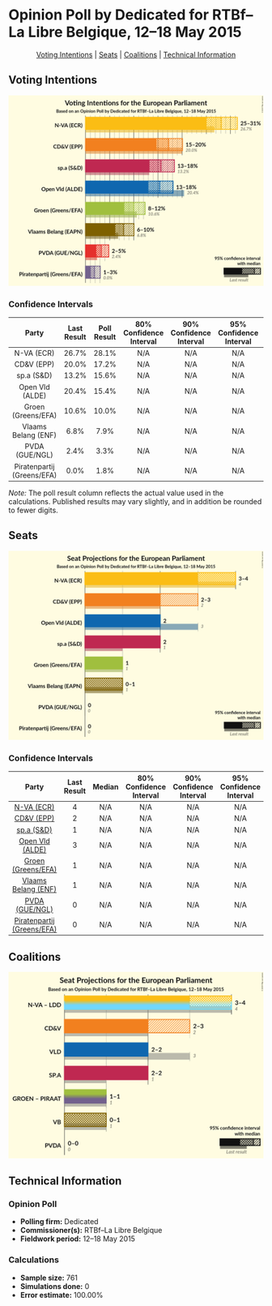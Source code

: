 # Opinion Poll by Dedicated for RTBf–La Libre Belgique, 12–18 May 2015

<p align="center"><a href="#voting-intentions">Voting Intentions</a> | <a href="#seats">Seats</a> | <a href="#coalitions">Coalitions</a> | <a href="#technical-information">Technical Information</a></p>

## Voting Intentions

![Graph with voting intentions not yet produced](2015-05-18-Dedicated.png "Voting Intentions")

### Confidence Intervals

| Party | Last Result | Poll Result | 80% Confidence Interval | 90% Confidence Interval | 95% Confidence Interval | 99% Confidence Interval |
|:-----:|:-----------:|:-----------:|:-----------------------:|:-----------------------:|:-----------------------:|:-----------------------:|
| N-VA (ECR) | 26.7% | 28.1% | N/A |N/A |N/A |N/A |
| CD&V (EPP) | 20.0% | 17.2% | N/A |N/A |N/A |N/A |
| sp.a (S&D) | 13.2% | 15.6% | N/A |N/A |N/A |N/A |
| Open Vld (ALDE) | 20.4% | 15.4% | N/A |N/A |N/A |N/A |
| Groen (Greens/EFA) | 10.6% | 10.0% | N/A |N/A |N/A |N/A |
| Vlaams Belang (ENF) | 6.8% | 7.9% | N/A |N/A |N/A |N/A |
| PVDA (GUE/NGL) | 2.4% | 3.3% | N/A |N/A |N/A |N/A |
| Piratenpartij (Greens/EFA) | 0.0% | 1.8% | N/A |N/A |N/A |N/A |

*Note:* The poll result column reflects the actual value used in the calculations. Published results may vary slightly, and in addition be rounded to fewer digits.

## Seats

![Graph with seats not yet produced](2015-05-18-Dedicated-seats.png "Seats")

### Confidence Intervals

| Party | Last Result | Median | 80% Confidence Interval | 90% Confidence Interval | 95% Confidence Interval | 99% Confidence Interval |
|:-----:|:-----------:|:------:|:-----------------------:|:-----------------------:|:-----------------------:|:-----------------------:|
| <a href="#n-va-(ecr)">N-VA (ECR)</a> | 4 | N/A | N/A |N/A |N/A |N/A |
| <a href="#cd&v-(epp)">CD&V (EPP)</a> | 2 | N/A | N/A |N/A |N/A |N/A |
| <a href="#sp.a-(s&d)">sp.a (S&D)</a> | 1 | N/A | N/A |N/A |N/A |N/A |
| <a href="#open-vld-(alde)">Open Vld (ALDE)</a> | 3 | N/A | N/A |N/A |N/A |N/A |
| <a href="#groen-(greens/efa)">Groen (Greens/EFA)</a> | 1 | N/A | N/A |N/A |N/A |N/A |
| <a href="#vlaams-belang-(enf)">Vlaams Belang (ENF)</a> | 1 | N/A | N/A |N/A |N/A |N/A |
| <a href="#pvda-(gue/ngl)">PVDA (GUE/NGL)</a> | 0 | N/A | N/A |N/A |N/A |N/A |
| <a href="#piratenpartij-(greens/efa)">Piratenpartij (Greens/EFA)</a> | 0 | N/A | N/A |N/A |N/A |N/A |


## Coalitions

![Graph with coalitions seats not yet produced](2015-05-18-Dedicated-coalitions-seats.png "Coalitions Seats")


## Technical Information

### Opinion Poll

+ **Polling firm:** Dedicated
+ **Commissioner(s):** RTBf–La Libre Belgique
+ **Fieldwork period:** 12–18 May 2015

### Calculations

+ **Sample size:** 761
+ **Simulations done:** 0
+ **Error estimate:** 100.00%

